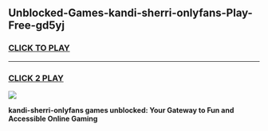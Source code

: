 
## Unblocked-Games-kandi-sherri-onlyfans-Play-Free-gd5yj
<h3>
<a href="https://premium76.site?title=kandi-sherri-onlyfans&ref=09A">CLICK TO PLAY</a></h3>
<hr>

<h3>
<a href="https://premium76.site?title=kandi-sherri-onlyfans&ref=09A">CLICK 2 PLAY</a>
  
</h3>

<a href="https://premium76.site?title=kandi-sherri-onlyfans&ref=09A"><img src="https://clearcache.store/games.png"></a>


**kandi-sherri-onlyfans games unblocked: Your Gateway to Fun and Accessible Online Gaming**
